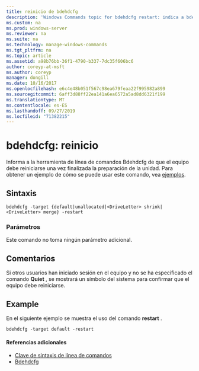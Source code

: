 ```yaml
---
title: reinicio de bdehdcfg
description: 'Windows Commands topic for bdehdcfg restart: indica a bdehdcfg que el equipo debe reiniciarse una vez finalizada la preparación de la unidad.'
ms.custom: na
ms.prod: windows-server
ms.reviewer: na
ms.suite: na
ms.technology: manage-windows-commands
ms.tgt_pltfrm: na
ms.topic: article
ms.assetid: a98b76bb-36f1-4790-b337-7dc35f606bc6
author: coreyp-at-msft
ms.author: coreyp
manager: dongill
ms.date: 10/16/2017
ms.openlocfilehash: e6c4e48b051f567c98ea679feaa22f995982a899
ms.sourcegitcommit: 6aff3d88ff22ea141a6ea6572a5ad8dd6321f199
ms.translationtype: MT
ms.contentlocale: es-ES
ms.lasthandoff: 09/27/2019
ms.locfileid: "71382215"
---
```

# <a name="bdehdcfg-restart"></a>bdehdcfg: reinicio



Informa a la herramienta de línea de comandos Bdehdcfg de que el equipo debe reiniciarse una vez finalizada la preparación de la unidad. Para obtener un ejemplo de cómo se puede usar este comando, vea [ejemplos](#BKMK_Examples).

## <a name="syntax"></a>Sintaxis

```
bdehdcfg -target {default|unallocated|<DriveLetter> shrink|<DriveLetter> merge} -restart
```

### <a name="parameters"></a>Parámetros

Este comando no toma ningún parámetro adicional.

## <a name="remarks"></a>Comentarios

Si otros usuarios han iniciado sesión en el equipo y no se ha especificado el comando **Quiet** , se mostrará un símbolo del sistema para confirmar que el equipo debe reiniciarse.

## <a name="BKMK_Examples"></a>Example

En el siguiente ejemplo se muestra el uso del comando **restart** .
```
bdehdcfg -target default -restart
```

#### <a name="additional-references"></a>Referencias adicionales

-   [Clave de sintaxis de línea de comandos](command-line-syntax-key.md)
-   [Bdehdcfg](bdehdcfg.md)